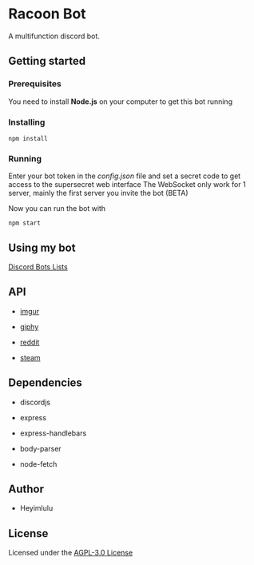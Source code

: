 # Racoon Bot

A multifunction discord bot.

## Getting started

### Prerequisites

You need to install **Node.js** on your computer to get this bot running

### Installing

```
npm install
```

### Running

Enter your bot token in the *config.json* file and set a secret code to get access to the supersecret web interface 
The WebSocket only work for 1 server, mainly the first server you invite the bot (BETA)

Now you can run the bot with

```
npm start
```

## Using my bot

[Discord Bots Lists](https://discord.ly/racoonbot)

## API

- [imgur](https://imgur.com/)

- [giphy](https://giphy.com/)

- [reddit](https://www.reddit.com/)

- [steam](https://store.steampowered.com/)

## Dependencies

- discordjs

- express

- express-handlebars

- body-parser

- node-fetch

## Author

- Heyimlulu

## License

Licensed under the [AGPL-3.0 License](https://github.com/Heyimlulu/RacoonBot/blob/master/LICENSE)
